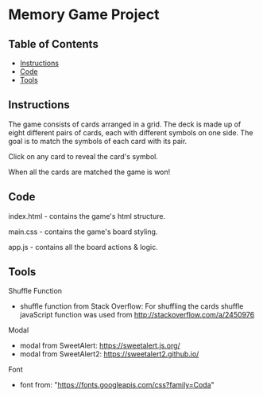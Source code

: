 # Memory Game Project

## Table of Contents

* [Instructions](#instructions)
* [Code](#code)
* [Tools](#tools)

## Instructions

The game consists of cards arranged in a grid. The deck is made up of eight different pairs of cards, each with different symbols on one side. The goal is to match the symbols of each card with its pair. 

Click on any card to reveal the card's symbol.

When all the cards are matched the game is won!


## Code

index.html - contains the game's html structure.

main.css - contains the game's board styling.

app.js - contains all the board actions & logic.


## Tools

Shuffle Function
* shuffle function from Stack Overflow: For shuffling the cards shuffle javaScript function was used from http://stackoverflow.com/a/2450976

Modal
* modal from SweetAlert: https://sweetalert.js.org/
* modal from SweetAlert2: https://sweetalert2.github.io/

Font
* font from: "https://fonts.googleapis.com/css?family=Coda"
